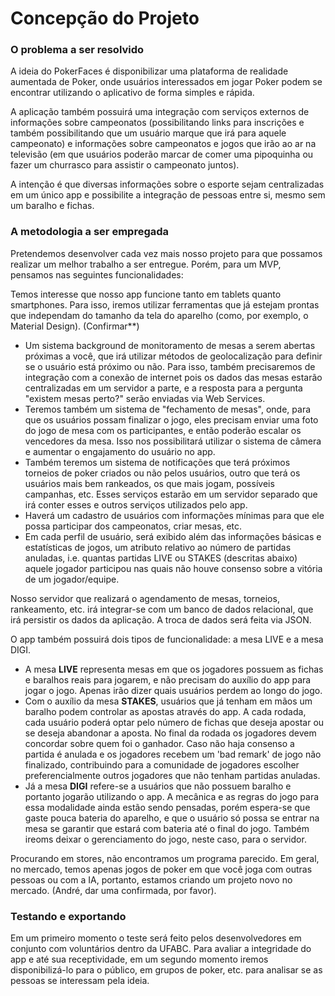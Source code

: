 # Concepção do Projeto

### O problema a ser resolvido
A ideia do PokerFaces é disponibilizar uma plataforma de realidade aumentada de Poker, onde usuários interessados em jogar Poker podem se encontrar utilizando o aplicativo de forma simples e rápida.

A aplicação também possuirá uma integração com serviços externos de informações sobre campeonatos (possibilitando links para inscrições e também possibilitando que um usuário marque que irá para aquele campeonato) e informações sobre campeonatos e jogos que irão ao ar na televisão (em que usuários poderão marcar de comer uma pipoquinha ou fazer um churrasco para assistir o campeonato juntos).

A intenção é que diversas informações sobre o esporte sejam centralizadas em um único app e possibilite a integração de pessoas entre si, mesmo sem um baralho e fichas.

### A metodologia a ser empregada
Pretendemos desenvolver cada vez mais nosso projeto para que possamos realizar um melhor trabalho a ser entregue. Porém, para um MVP, pensamos nas seguintes funcionalidades:

Temos interesse que nosso app funcione tanto em tablets quanto smartphones. Para isso, iremos utilizar ferramentas que já estejam prontas que independam do tamanho da tela do aparelho (como, por exemplo, o Material Design). (Confirmar**)

- Um sistema background de monitoramento de mesas a serem abertas próximas a você, que irá utilizar métodos de geolocalização para definir se o usuário está próximo ou não. Para isso, também precisaremos de integração com a conexão de internet pois os dados das mesas estarão centralizadas em um servidor a parte, e a resposta para a pergunta "existem mesas perto?" serão enviadas via Web Services.
- Teremos também um sistema de "fechamento de mesas", onde, para que os usuários possam finalizar o jogo, eles precisam enviar uma foto do jogo de mesa com os participantes, e então poderão escalar os vencedores da mesa. Isso nos possibilitará utilizar o sistema de câmera e aumentar o engajamento do usuário no app.
- Também teremos um sistema de notificações que terá próximos torneios de poker criados ou não pelos usuários, outro que terá os usuários mais bem rankeados, os que mais jogam, possíveis campanhas, etc. Esses serviços estarão em um servidor separado que irá conter esses e outros serviços utilizados pelo app.
- Haverá um cadastro de usuários com informações mínimas para que ele possa participar dos campeonatos, criar mesas, etc.
- Em cada perfil de usuário, será exibido além das informações básicas e estatísticas de jogos, um atributo relativo ao número de partidas anuladas, i.e. quantas partidas LIVE ou STAKES (descritas abaixo) aquele jogador participou nas quais não houve consenso sobre a vitória de um jogador/equipe. 

Nosso servidor que realizará o agendamento de mesas, torneios, rankeamento, etc. irá integrar-se com um banco de dados relacional, que irá persistir os dados da aplicação. A troca de dados será feita via JSON.

O app também possuirá dois tipos de funcionalidade: a mesa LIVE e a mesa DIGI.
- A mesa **LIVE** representa mesas em que os jogadores possuem as fichas e baralhos reais para jogarem, e não precisam do auxílio do app para jogar o jogo. Apenas irão dizer quais usuários perdem ao longo do jogo.
- Com o auxílio da mesa **STAKES**, usuários que já tenham em mãos um baralho podem controlar as apostas através do app. A cada rodada, cada usuário poderá optar pelo número de fichas que deseja apostar ou se deseja abandonar a aposta. No final da rodada os jogadores devem concordar sobre quem foi o ganhador. Caso não haja consenso a partida é anulada e os jogadores recebem um 'bad remark' de jogo não finalizado, contribuindo para a comunidade de jogadores escolher preferencialmente outros jogadores que não tenham partidas anuladas.
- Já a mesa **DIGI** refere-se a usuários que não possuem baralho e portanto jogarão utilizando o app. A mecânica e as regras do jogo para essa modalidade ainda estão sendo pensadas, porém espera-se que gaste pouca bateria do aparelho, e que o usuário só possa se entrar na mesa se garantir que estará com bateria até o final do jogo. Também ireoms deixar o gerenciamento do jogo, neste caso, para o servidor.

Procurando em stores, não encontramos um programa parecido. Em geral, no mercado, temos apenas jogos de poker em que você joga com outras pessoas ou com a IA, portanto, estamos criando um projeto novo no mercado. (André, dar uma confirmada, por favor).


### Testando e exportando

Em um primeiro momento o teste será feito pelos desenvolvedores em conjunto com voluntários dentro da UFABC.
Para avaliar a integridade do app e até sua receptividade, em um segundo momento iremos disponibilizá-lo para o público, em grupos de poker, etc. para analisar se as pessoas se interessam pela ideia.
